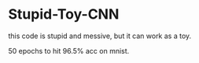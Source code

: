 # Stupid-Toy-CNN

this code is stupid and messive, but it can work as a toy.

50 epochs to hit 96.5% acc on mnist.
